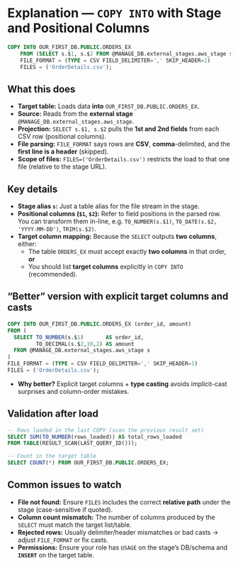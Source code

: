 
# Explanation — `COPY INTO` with Stage and Positional Columns

```sql
COPY INTO OUR_FIRST_DB.PUBLIC.ORDERS_EX
    FROM (SELECT s.$1, s.$2 FROM @MANAGE_DB.external_stages.aws_stage s)
    FILE_FORMAT = (TYPE = CSV FIELD_DELIMITER=',' SKIP_HEADER=1)
    FILES = ('OrderDetails.csv');
```

## What this does
- **Target table:** Loads data **into** `OUR_FIRST_DB.PUBLIC.ORDERS_EX`.
- **Source:** Reads from the **external stage** `@MANAGE_DB.external_stages.aws_stage`.
- **Projection:** `SELECT s.$1, s.$2` pulls the **1st and 2nd fields** from each CSV row (positional columns).
- **File parsing:** `FILE_FORMAT` says rows are **CSV**, **comma**-delimited, and the **first line is a header** (skipped).
- **Scope of files:** `FILES=('OrderDetails.csv')` restricts the load to that one file (relative to the stage URL).

## Key details
- **Stage alias `s`:** Just a table alias for the file stream in the stage.
- **Positional columns (`$1`, `$2`):** Refer to field positions in the parsed row. You can transform them in-line, e.g. `TO_NUMBER(s.$1)`, `TO_DATE(s.$2, 'YYYY-MM-DD')`, `TRIM(s.$2)`.
- **Target column mapping:** Because the `SELECT` outputs **two columns**, either:
  - The table `ORDERS_EX` must accept exactly **two columns** in that order, **or**
  - You should list **target columns** explicitly in `COPY INTO` (recommended).

## “Better” version with explicit target columns and casts
```sql
COPY INTO OUR_FIRST_DB.PUBLIC.ORDERS_EX (order_id, amount)
FROM (
  SELECT TO_NUMBER(s.$1)       AS order_id,
         TO_DECIMAL(s.$2,10,2) AS amount
  FROM @MANAGE_DB.external_stages.aws_stage s
)
FILE_FORMAT = (TYPE = CSV FIELD_DELIMITER=',' SKIP_HEADER=1)
FILES = ('OrderDetails.csv');
```

- **Why better?** Explicit target columns + **type casting** avoids implicit-cast surprises and column-order mistakes.

## Validation after load
```sql
-- Rows loaded in the last COPY (scan the previous result set)
SELECT SUM(TO_NUMBER(rows_loaded)) AS total_rows_loaded
FROM TABLE(RESULT_SCAN(LAST_QUERY_ID()));

-- Count in the target table
SELECT COUNT(*) FROM OUR_FIRST_DB.PUBLIC.ORDERS_EX;
```

## Common issues to watch
- **File not found:** Ensure `FILES` includes the correct **relative path** under the stage (case-sensitive if quoted).
- **Column count mismatch:** The number of columns produced by the `SELECT` must match the target list/table.
- **Rejected rows:** Usually delimiter/header mismatches or bad casts → adjust `FILE_FORMAT` or fix casts.
- **Permissions:** Ensure your role has `USAGE` on the stage’s DB/schema and **`INSERT`** on the target table.
